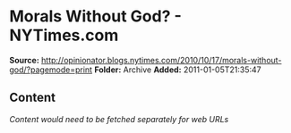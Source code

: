 # Morals Without God? - NYTimes.com

**Source:** http://opinionator.blogs.nytimes.com/2010/10/17/morals-without-god/?pagemode=print
**Folder:** Archive
**Added:** 2011-01-05T21:35:47




## Content
*Content would need to be fetched separately for web URLs*
